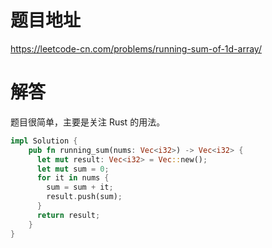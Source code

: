 # 题目地址

<https://leetcode-cn.com/problems/running-sum-of-1d-array/>

# 解答

题目很简单，主要是关注 Rust 的用法。

```Rust
impl Solution {
    pub fn running_sum(nums: Vec<i32>) -> Vec<i32> {
      let mut result: Vec<i32> = Vec::new();
      let mut sum = 0;
      for it in nums {
        sum = sum + it;
        result.push(sum);
      }
      return result;
    }
}
```
